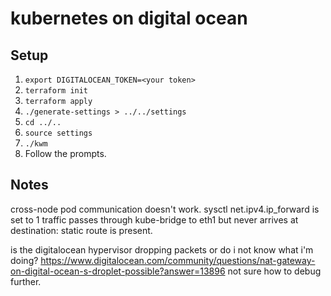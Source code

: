 # kubernetes on digital ocean

## Setup
1. `export DIGITALOCEAN_TOKEN=<your token>`
2. `terraform init`
3. `terraform apply`
4. `./generate-settings > ../../settings`
5. `cd ../..`
6. `source settings`
7. `./kwm`
8. Follow the prompts.

## Notes
cross-node pod communication doesn't work.
sysctl net.ipv4.ip_forward is set to 1
traffic passes through kube-bridge to eth1 but never arrives at destination:
static route is present.

is the digitalocean hypervisor dropping packets or do i not know what i'm doing?
https://www.digitalocean.com/community/questions/nat-gateway-on-digital-ocean-s-droplet-possible?answer=13896
not sure how to debug further.
